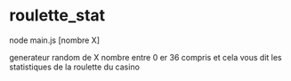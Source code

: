 # roulette_stat

node main.js [nombre X]

generateur random de X nombre entre 0 er 36 compris et cela vous dit les statistiques de la roulette du casino
